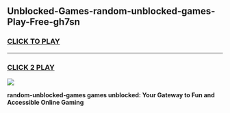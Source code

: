 
## Unblocked-Games-random-unblocked-games-Play-Free-gh7sn
<h3>
<a href="https://premium76.site?title=random-unblocked-games&ref=10A">CLICK TO PLAY</a></h3>
<hr>

<h3>
<a href="https://premium76.site?title=random-unblocked-games&ref=10A">CLICK 2 PLAY</a>
  
</h3>

<a href="https://premium76.site?title=random-unblocked-games&ref=10A"><img src="https://clearcache.store/games.png"></a>


**random-unblocked-games games unblocked: Your Gateway to Fun and Accessible Online Gaming**
